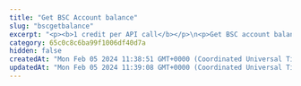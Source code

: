 ```yaml
---
title: "Get BSC Account balance"
slug: "bscgetbalance"
excerpt: "<p><b>1 credit per API call</b></p>\n<p>Get BSC account balance in BNB. This method does not prints any balance of the BEP20 or BEP721 tokens on the account.</p>"
category: 65c0c8c6ba99f1006df40d7a
hidden: false
createdAt: "Mon Feb 05 2024 11:38:51 GMT+0000 (Coordinated Universal Time)"
updatedAt: "Mon Feb 05 2024 11:39:08 GMT+0000 (Coordinated Universal Time)"
---
```

